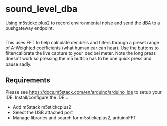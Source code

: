 # sound_level_dba

Using m5stickc plus2 to record environmental noise and send the dBA to a pushgateway endpoint.

##

This uses FFT to help calculate decibels and filters through a preset range of A-Weighted coefficients (what human ear can hear). Use the buttons to filter/calibrate the live capture to your decibel meter. Note the long press doesn't work so pressing the m5 button has to be one quick press and pause sadly.

## Requirements

Please see https://docs.m5stack.com/en/arduino/arduino_ide to setup your IDE. Install/configure the IDE...

* Add m5stack m5stickcplus2
* Select the USB attached port
* Manage libraries and search for m5stickcplus2, arduinoFFT
